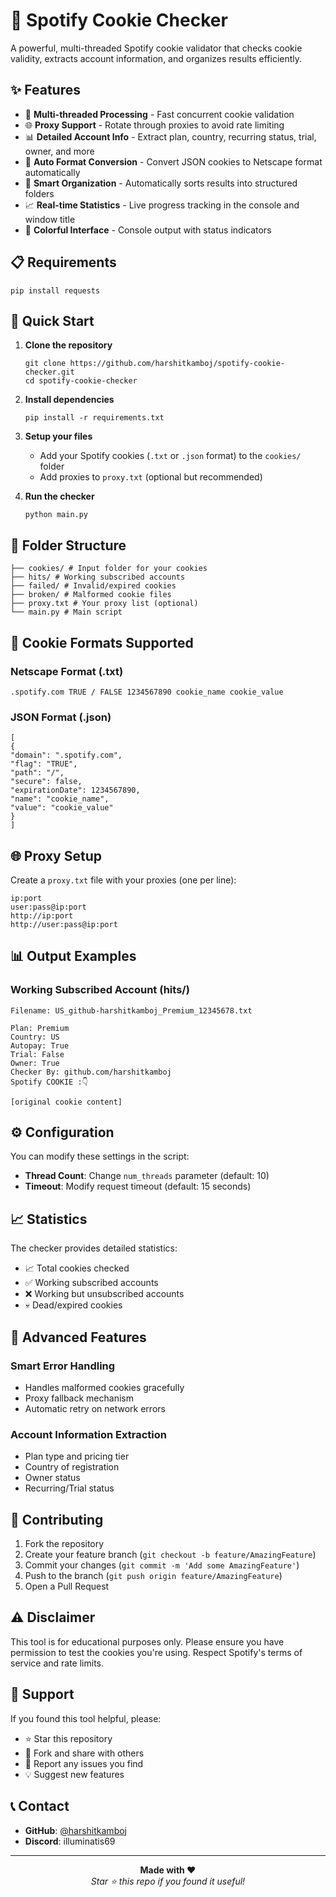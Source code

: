 # 🎵 Spotify Cookie Checker

A powerful, multi-threaded Spotify cookie validator that checks cookie validity, extracts account information, and organizes results efficiently.

## ✨ Features

- 🚀 **Multi-threaded Processing** - Fast concurrent cookie validation
- 🌐 **Proxy Support** - Rotate through proxies to avoid rate limiting
- 📊 **Detailed Account Info** - Extract plan, country, recurring status, trial, owner, and more
- 🔄 **Auto Format Conversion** - Convert JSON cookies to Netscape format automatically
- 📁 **Smart Organization** - Automatically sorts results into structured folders
- 📈 **Real-time Statistics** - Live progress tracking in the console and window title
- 🎨 **Colorful Interface** - Console output with status indicators

## 📋 Requirements
```
pip install requests
```

## 🚀 Quick Start

1. **Clone the repository**
    ```
    git clone https://github.com/harshitkamboj/spotify-cookie-checker.git
    cd spotify-cookie-checker
    ```

2. **Install dependencies**
    ```
    pip install -r requirements.txt
    ```

3. **Setup your files**
    - Add your Spotify cookies (`.txt` or `.json` format) to the `cookies/` folder
    - Add proxies to `proxy.txt` (optional but recommended)

4. **Run the checker**
    ```
    python main.py
    ```

## 📁 Folder Structure
```
├── cookies/ # Input folder for your cookies
├── hits/ # Working subscribed accounts
├── failed/ # Invalid/expired cookies
├── broken/ # Malformed cookie files
├── proxy.txt # Your proxy list (optional)
└── main.py # Main script
```

## 🍪 Cookie Formats Supported

### Netscape Format (.txt)
```
.spotify.com TRUE / FALSE 1234567890 cookie_name cookie_value
```

### JSON Format (.json)
```
[
{
"domain": ".spotify.com",
"flag": "TRUE",
"path": "/",
"secure": false,
"expirationDate": 1234567890,
"name": "cookie_name",
"value": "cookie_value"
}
]
```

## 🌐 Proxy Setup

Create a `proxy.txt` file with your proxies (one per line):
```
ip:port
user:pass@ip:port
http://ip:port
http://user:pass@ip:port
```

## 📊 Output Examples

### Working Subscribed Account (hits/)
```
Filename: US_github-harshitkamboj_Premium_12345678.txt

Plan: Premium
Country: US
Autopay: True
Trial: False
Owner: True
Checker By: github.com/harshitkamboj
Spotify COOKIE :👇

[original cookie content]
```

## ⚙️ Configuration

You can modify these settings in the script:

- **Thread Count**: Change `num_threads` parameter (default: 10)
- **Timeout**: Modify request timeout (default: 15 seconds)

## 📈 Statistics

The checker provides detailed statistics:
- 📈 Total cookies checked
- ✅ Working subscribed accounts
- ❌ Working but unsubscribed accounts
- 💀 Dead/expired cookies

## 🔧 Advanced Features

### Smart Error Handling
- Handles malformed cookies gracefully
- Proxy fallback mechanism
- Automatic retry on network errors

### Account Information Extraction
- Plan type and pricing tier
- Country of registration
- Owner status
- Recurring/Trial status

## 🤝 Contributing

1. Fork the repository
2. Create your feature branch (`git checkout -b feature/AmazingFeature`)
3. Commit your changes (`git commit -m 'Add some AmazingFeature'`)
4. Push to the branch (`git push origin feature/AmazingFeature`)
5. Open a Pull Request

## ⚠️ Disclaimer

This tool is for educational purposes only. Please ensure you have permission to test the cookies you're using. Respect Spotify's terms of service and rate limits.

## 🌟 Support

If you found this tool helpful, please:
- ⭐ Star this repository
- 🍴 Fork and share with others
- 🐛 Report any issues you find
- 💡 Suggest new features

## 📞 Contact

- **GitHub**: [@harshitkamboj](https://github.com/harshitkamboj)
- **Discord**: illuminatis69

---

<div align="center">
  <b>Made with ❤️</b>
  <br>
  <i>Star ⭐ this repo if you found it useful!</i>
</div>
